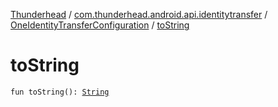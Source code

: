 [Thunderhead](../../index.md) / [com.thunderhead.android.api.identitytransfer](../index.md) / [OneIdentityTransferConfiguration](index.md) / [toString](./to-string.md)

# toString

`fun toString(): `[`String`](https://kotlinlang.org/api/latest/jvm/stdlib/kotlin/-string/index.html)